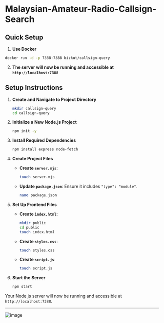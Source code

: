 # Malaysian-Amateur-Radio-Callsign-Search

## Quick Setup

1. **Use Docker**
```bash
docker run -d -p 7388:7388 bizkut/callsign-query
```

2. **The server will now be running and accessible at `http://localhost:7388`**

## Setup Instructions

1. **Create and Navigate to Project Directory**
   ```bash
   mkdir callsign-query
   cd callsign-query
   ```

2. **Initialize a New Node.js Project**
   ```bash
   npm init -y
   ```

3. **Install Required Dependencies**
   ```bash
   npm install express node-fetch
   ```

4. **Create Project Files**
   - **Create `server.mjs`**: 
     ```bash
     touch server.mjs
     ```
   - **Update `package.json`**: Ensure it includes `"type": "module"`.
     ```bash
     nano package.json
     ```

5. **Set Up Frontend Files**
   - **Create `index.html`**: 
     ```bash
     mkdir public
     cd public
     touch index.html
     ```
   - **Create `styles.css`**:
     ```bash
     touch styles.css
     ```
   - **Create `script.js`**:
     ```bash
     touch script.js
     ```

6. **Start the Server**
   ```bash
   npm start
   ```

Your Node.js server will now be running and accessible at `http://localhost:7388`.

---



![image](https://github.com/user-attachments/assets/ad47a784-8245-4e92-9cb8-2bbe6c3db120)


